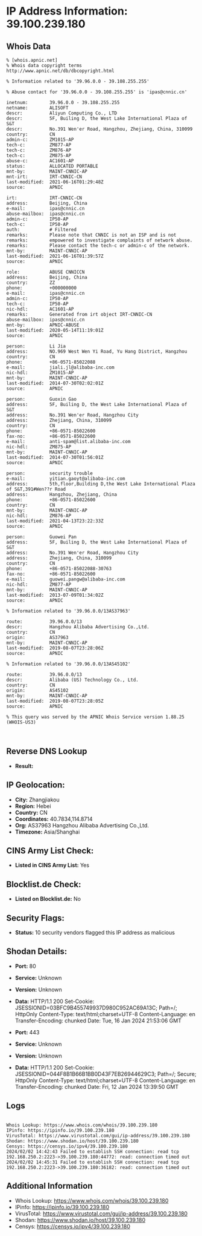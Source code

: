 # IP Address Information: 39.100.239.180

## Whois Data
```
% [whois.apnic.net]
% Whois data copyright terms    http://www.apnic.net/db/dbcopyright.html

% Information related to '39.96.0.0 - 39.108.255.255'

% Abuse contact for '39.96.0.0 - 39.108.255.255' is 'ipas@cnnic.cn'

inetnum:        39.96.0.0 - 39.108.255.255
netname:        ALISOFT
descr:          Aliyun Computing Co., LTD
descr:          5F, Builing D, the West Lake International Plaza of S&T
descr:          No.391 Wen'er Road, Hangzhou, Zhejiang, China, 310099
country:        CN
admin-c:        ZM1015-AP
tech-c:         ZM877-AP
tech-c:         ZM876-AP
tech-c:         ZM875-AP
abuse-c:        AC1601-AP
status:         ALLOCATED PORTABLE
mnt-by:         MAINT-CNNIC-AP
mnt-irt:        IRT-CNNIC-CN
last-modified:  2021-06-16T01:29:48Z
source:         APNIC

irt:            IRT-CNNIC-CN
address:        Beijing, China
e-mail:         ipas@cnnic.cn
abuse-mailbox:  ipas@cnnic.cn
admin-c:        IP50-AP
tech-c:         IP50-AP
auth:           # Filtered
remarks:        Please note that CNNIC is not an ISP and is not
remarks:        empowered to investigate complaints of network abuse.
remarks:        Please contact the tech-c or admin-c of the network.
mnt-by:         MAINT-CNNIC-AP
last-modified:  2021-06-16T01:39:57Z
source:         APNIC

role:           ABUSE CNNICCN
address:        Beijing, China
country:        ZZ
phone:          +000000000
e-mail:         ipas@cnnic.cn
admin-c:        IP50-AP
tech-c:         IP50-AP
nic-hdl:        AC1601-AP
remarks:        Generated from irt object IRT-CNNIC-CN
abuse-mailbox:  ipas@cnnic.cn
mnt-by:         APNIC-ABUSE
last-modified:  2020-05-14T11:19:01Z
source:         APNIC

person:         Li Jia
address:        NO.969 West Wen Yi Road, Yu Hang District, Hangzhou
country:        CN
phone:          +86-0571-85022088
e-mail:         jiali.jl@alibaba-inc.com
nic-hdl:        ZM1015-AP
mnt-by:         MAINT-CNNIC-AP
last-modified:  2014-07-30T02:02:01Z
source:         APNIC

person:         Guoxin Gao
address:        5F, Builing D, the West Lake International Plaza of S&T
address:        No.391 Wen'er Road, Hangzhou City
address:        Zhejiang, China, 310099
country:        CN
phone:          +86-0571-85022600
fax-no:         +86-0571-85022600
e-mail:         anti-spam@list.alibaba-inc.com
nic-hdl:        ZM875-AP
mnt-by:         MAINT-CNNIC-AP
last-modified:  2014-07-30T01:56:01Z
source:         APNIC

person:         security trouble
e-mail:         yitian.gaoyt@alibaba-inc.com
address:        5th,floor,Building D,the West Lake International Plaza of S&T,391#Wen??r Road
address:        Hangzhou, Zhejiang, China
phone:          +86-0571-85022600
country:        CN
mnt-by:         MAINT-CNNIC-AP
nic-hdl:        ZM876-AP
last-modified:  2021-04-13T23:22:33Z
source:         APNIC

person:         Guowei Pan
address:        5F, Builing D, the West Lake International Plaza of S&T
address:        No.391 Wen'er Road, Hangzhou City
address:        Zhejiang, China, 310099
country:        CN
phone:          +86-0571-85022088-30763
fax-no:         +86-0571-85022600
e-mail:         guowei.pangw@alibaba-inc.com
nic-hdl:        ZM877-AP
mnt-by:         MAINT-CNNIC-AP
last-modified:  2013-07-09T01:34:02Z
source:         APNIC

% Information related to '39.96.0.0/13AS37963'

route:          39.96.0.0/13
descr:          Hangzhou Alibaba Advertising Co.,Ltd.
country:        CN
origin:         AS37963
mnt-by:         MAINT-CNNIC-AP
last-modified:  2019-08-07T23:28:06Z
source:         APNIC

% Information related to '39.96.0.0/13AS45102'

route:          39.96.0.0/13
descr:          Alibaba (US) Technology Co., Ltd.
country:        CN
origin:         AS45102
mnt-by:         MAINT-CNNIC-AP
last-modified:  2019-08-07T23:28:05Z
source:         APNIC

% This query was served by the APNIC Whois Service version 1.88.25 (WHOIS-US3)



```
## Reverse DNS Lookup
- **Result:** 

## IP Geolocation:
- **City:** Zhangjiakou
- **Region:** Hebei
- **Country:** CN
- **Coordinates:** 40.7834,114.8714
- **Org:** AS37963 Hangzhou Alibaba Advertising Co.,Ltd.
- **Timezone:** Asia/Shanghai

## CINS Army List Check:
- **Listed in CINS Army List:** 
Yes

## Blocklist.de Check:
- **Listed on Blocklist.de:** 
No

## Security Flags:
- **Status:** 10 security vendors flagged this IP address as malicious

## Shodan Details:
- **Port:** 80
- **Service:** Unknown
- **Version:** Unknown
- **Data:** HTTP/1.1 200 
Set-Cookie: JSESSIONID=03BFC9B455749937D980C952AC69A13C; Path=/; HttpOnly
Content-Type: text/html;charset=UTF-8
Content-Language: en
Transfer-Encoding: chunked
Date: Tue, 16 Jan 2024 21:53:06 GMT



- **Port:** 443
- **Service:** Unknown
- **Version:** Unknown
- **Data:** HTTP/1.1 200 
Set-Cookie: JSESSIONID=044F8B1B66B1BB0D43F7EB26944629C3; Path=/; Secure; HttpOnly
Content-Type: text/html;charset=UTF-8
Content-Language: en
Transfer-Encoding: chunked
Date: Fri, 12 Jan 2024 13:39:50 GMT



## Logs
```

Whois Lookup: https://www.whois.com/whois/39.100.239.180
IPinfo: https://ipinfo.io/39.100.239.180
VirusTotal: https://www.virustotal.com/gui/ip-address/39.100.239.180
Shodan: https://www.shodan.io/host/39.100.239.180
Censys: https://censys.io/ipv4/39.100.239.180
2024/02/02 14:42:43 Failed to establish SSH connection: read tcp 192.168.250.2:2223->39.100.239.180:44772: read: connection timed out
2024/02/02 14:45:31 Failed to establish SSH connection: read tcp 192.168.250.2:2223->39.100.239.180:36182: read: connection timed out

```
## Additional Information
- Whois Lookup: https://www.whois.com/whois/39.100.239.180
- IPinfo: https://ipinfo.io/39.100.239.180
- VirusTotal: https://www.virustotal.com/gui/ip-address/39.100.239.180
- Shodan: https://www.shodan.io/host/39.100.239.180
- Censys: https://censys.io/ipv4/39.100.239.180

